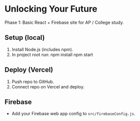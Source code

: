 # Unlocking Your Future

Phase 1: Basic React + Firebase site for AP / College study.

## Setup (local)
1. Install Node.js (includes npm).
2. In project root run:
   npm install
   npm start

## Deploy (Vercel)
1. Push repo to GitHub.
2. Connect repo on Vercel and deploy.

## Firebase
- Add your Firebase web app config to `src/firebaseConfig.js`.


